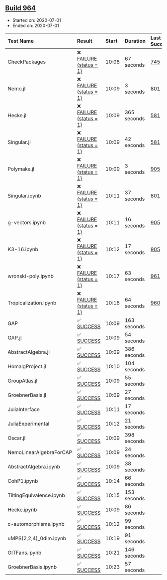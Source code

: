 ## [Build 964](https://oscarci.mathematik.uni-kl.de/job/oscar-julia-1.4/964/)

* Started on: 2020-07-01
* Ended on: 2020-07-01

| Test Name    | Result | Start | Duration | Last Success | First Failure |
|:-------------|:-------|:------|:---------|:-------------|:--------------|
| CheckPackages | ❌ [FAILURE (status = 1)](https://oscarci.mathematik.uni-kl.de/job/oscar-julia-1.4/964/artifact/logs/build-964/CheckPackages.log) | 10:08 | 67 seconds | [745](https://oscarci.mathematik.uni-kl.de/job/oscar-julia-1.4/745/) | [746](https://oscarci.mathematik.uni-kl.de/job/oscar-julia-1.4/746/) |
| Nemo.jl | ❌ [FAILURE (status = 1)](https://oscarci.mathematik.uni-kl.de/job/oscar-julia-1.4/964/artifact/logs/build-964/Nemo.jl.log) | 10:09 | 3 seconds | [801](https://oscarci.mathematik.uni-kl.de/job/oscar-julia-1.4/801/) | [802](https://oscarci.mathematik.uni-kl.de/job/oscar-julia-1.4/802/) |
| Hecke.jl | ❌ [FAILURE (status = 1)](https://oscarci.mathematik.uni-kl.de/job/oscar-julia-1.4/964/artifact/logs/build-964/Hecke.jl.log) | 10:09 | 365 seconds | [581](https://oscarci.mathematik.uni-kl.de/job/oscar-julia-1.4/581/) | [582](https://oscarci.mathematik.uni-kl.de/job/oscar-julia-1.4/582/) |
| Singular.jl | ❌ [FAILURE (status = 1)](https://oscarci.mathematik.uni-kl.de/job/oscar-julia-1.4/964/artifact/logs/build-964/Singular.jl.log) | 10:09 | 42 seconds | [581](https://oscarci.mathematik.uni-kl.de/job/oscar-julia-1.4/581/) | [582](https://oscarci.mathematik.uni-kl.de/job/oscar-julia-1.4/582/) |
| Polymake.jl | ❌ [FAILURE (status = 1)](https://oscarci.mathematik.uni-kl.de/job/oscar-julia-1.4/964/artifact/logs/build-964/Polymake.jl.log) | 10:09 | 3 seconds | [905](https://oscarci.mathematik.uni-kl.de/job/oscar-julia-1.4/905/) | [907](https://oscarci.mathematik.uni-kl.de/job/oscar-julia-1.4/907/) |
| Singular.ipynb | ❌ [FAILURE (status = 1)](https://oscarci.mathematik.uni-kl.de/job/oscar-julia-1.4/964/artifact/logs/build-964/Singular.ipynb.log) | 10:11 | 37 seconds | [801](https://oscarci.mathematik.uni-kl.de/job/oscar-julia-1.4/801/) | [802](https://oscarci.mathematik.uni-kl.de/job/oscar-julia-1.4/802/) |
| g-vectors.ipynb | ❌ [FAILURE (status = 1)](https://oscarci.mathematik.uni-kl.de/job/oscar-julia-1.4/964/artifact/logs/build-964/g-vectors.ipynb.log) | 10:11 | 16 seconds | [905](https://oscarci.mathematik.uni-kl.de/job/oscar-julia-1.4/905/) | [907](https://oscarci.mathematik.uni-kl.de/job/oscar-julia-1.4/907/) |
| K3-16.ipynb | ❌ [FAILURE (status = 1)](https://oscarci.mathematik.uni-kl.de/job/oscar-julia-1.4/964/artifact/logs/build-964/K3-16.ipynb.log) | 10:12 | 17 seconds | [905](https://oscarci.mathematik.uni-kl.de/job/oscar-julia-1.4/905/) | [907](https://oscarci.mathematik.uni-kl.de/job/oscar-julia-1.4/907/) |
| wronski-poly.ipynb | ❌ [FAILURE (status = 1)](https://oscarci.mathematik.uni-kl.de/job/oscar-julia-1.4/964/artifact/logs/build-964/wronski-poly.ipynb.log) | 10:17 | 63 seconds | [961](https://oscarci.mathematik.uni-kl.de/job/oscar-julia-1.4/961/) | [962](https://oscarci.mathematik.uni-kl.de/job/oscar-julia-1.4/962/) |
| Tropicalization.ipynb | ❌ [FAILURE (status = 1)](https://oscarci.mathematik.uni-kl.de/job/oscar-julia-1.4/964/artifact/logs/build-964/Tropicalization.ipynb.log) | 10:18 | 64 seconds | [960](https://oscarci.mathematik.uni-kl.de/job/oscar-julia-1.4/960/) | [961](https://oscarci.mathematik.uni-kl.de/job/oscar-julia-1.4/961/) |
| GAP | ✅ [SUCCESS](https://oscarci.mathematik.uni-kl.de/job/oscar-julia-1.4/964/artifact/logs/build-964/GAP.log) | 10:09 | 163 seconds |  |  |
| GAP.jl | ✅ [SUCCESS](https://oscarci.mathematik.uni-kl.de/job/oscar-julia-1.4/964/artifact/logs/build-964/GAP.jl.log) | 10:09 | 54 seconds |  |  |
| AbstractAlgebra.jl | ✅ [SUCCESS](https://oscarci.mathematik.uni-kl.de/job/oscar-julia-1.4/964/artifact/logs/build-964/AbstractAlgebra.jl.log) | 10:09 | 386 seconds |  |  |
| HomalgProject.jl | ✅ [SUCCESS](https://oscarci.mathematik.uni-kl.de/job/oscar-julia-1.4/964/artifact/logs/build-964/HomalgProject.jl.log) | 10:10 | 104 seconds |  |  |
| GroupAtlas.jl | ✅ [SUCCESS](https://oscarci.mathematik.uni-kl.de/job/oscar-julia-1.4/964/artifact/logs/build-964/GroupAtlas.jl.log) | 10:09 | 55 seconds |  |  |
| GroebnerBasis.jl | ✅ [SUCCESS](https://oscarci.mathematik.uni-kl.de/job/oscar-julia-1.4/964/artifact/logs/build-964/GroebnerBasis.jl.log) | 10:09 | 27 seconds |  |  |
| JuliaInterface | ✅ [SUCCESS](https://oscarci.mathematik.uni-kl.de/job/oscar-julia-1.4/964/artifact/logs/build-964/JuliaInterface.log) | 10:11 | 17 seconds |  |  |
| JuliaExperimental | ✅ [SUCCESS](https://oscarci.mathematik.uni-kl.de/job/oscar-julia-1.4/964/artifact/logs/build-964/JuliaExperimental.log) | 10:12 | 21 seconds |  |  |
| Oscar.jl | ✅ [SUCCESS](https://oscarci.mathematik.uni-kl.de/job/oscar-julia-1.4/964/artifact/logs/build-964/Oscar.jl.log) | 10:09 | 398 seconds |  |  |
| NemoLinearAlgebraForCAP | ✅ [SUCCESS](https://oscarci.mathematik.uni-kl.de/job/oscar-julia-1.4/964/artifact/logs/build-964/NemoLinearAlgebraForCAP.log) | 10:09 | 24 seconds |  |  |
| AbstractAlgebra.ipynb | ✅ [SUCCESS](https://oscarci.mathematik.uni-kl.de/job/oscar-julia-1.4/964/artifact/logs/build-964/AbstractAlgebra.ipynb.log) | 10:09 | 38 seconds |  |  |
| CohP1.ipynb | ✅ [SUCCESS](https://oscarci.mathematik.uni-kl.de/job/oscar-julia-1.4/964/artifact/logs/build-964/CohP1.ipynb.log) | 10:14 | 66 seconds |  |  |
| TiltingEquivalence.ipynb | ✅ [SUCCESS](https://oscarci.mathematik.uni-kl.de/job/oscar-julia-1.4/964/artifact/logs/build-964/TiltingEquivalence.ipynb.log) | 10:15 | 153 seconds |  |  |
| Hecke.ipynb | ✅ [SUCCESS](https://oscarci.mathematik.uni-kl.de/job/oscar-julia-1.4/964/artifact/logs/build-964/Hecke.ipynb.log) | 10:09 | 86 seconds |  |  |
| c-automorphisms.ipynb | ✅ [SUCCESS](https://oscarci.mathematik.uni-kl.de/job/oscar-julia-1.4/964/artifact/logs/build-964/c-automorphisms.ipynb.log) | 10:12 | 99 seconds |  |  |
| uMPS(2,2,4)_0dim.ipynb | ✅ [SUCCESS](https://oscarci.mathematik.uni-kl.de/job/oscar-julia-1.4/964/artifact/logs/build-964/uMPS-2-2-4-_0dim.ipynb.log) | 10:19 | 91 seconds |  |  |
| GITFans.ipynb | ✅ [SUCCESS](https://oscarci.mathematik.uni-kl.de/job/oscar-julia-1.4/964/artifact/logs/build-964/GITFans.ipynb.log) | 10:21 | 146 seconds |  |  |
| GroebnerBasis.ipynb | ✅ [SUCCESS](https://oscarci.mathematik.uni-kl.de/job/oscar-julia-1.4/964/artifact/logs/build-964/GroebnerBasis.ipynb.log) | 10:23 | 57 seconds |  |  |
